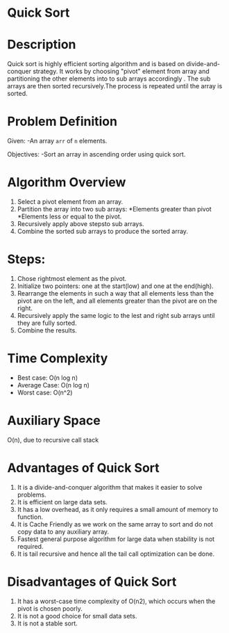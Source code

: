 # Quick Sort

# Description

Quick sort is highly efficient sorting algorithm and is based on divide-and-conquer
strategy. It works by choosing "pivot" element from array and partitioning the other elements into to sub arrays accordingly . The sub arrays are then sorted recursively.The process is repeated until the array is sorted.

# Problem Definition

Given:
-An array `arr` of `n` elements.

Objectives:
-Sort an array in ascending order using quick sort.

# Algorithm Overview

1. Select a pivot element from an array.
2. Partition the array into two sub arrays:
   *Elements greater than pivot
   *Elements less or equal to the pivot.
3. Recursively apply above stepsto sub arrays.
4. Combine the sorted sub arrays to produce the sorted array.

# Steps:

1. Chose rightmost element as the pivot.
2. Initialize two pointers: one at the start(low) and one at the end(high).
3. Rearrange the elements in such a way that all elements less than the pivot are on the left, and all elements greater than the pivot are on the right.
4. Recursively apply the same logic to the lest and right sub arrays until they are fully sorted.
5. Combine the results.

# Time Complexity

- Best case: O(n log n)
- Average Case: O(n log n)
- Worst case: O(n^2)

# Auxiliary Space

   O(n), due to recursive call stack

#  Advantages of Quick Sort

   1. It is a divide-and-conquer algorithm that makes it easier to solve problems.
   2. It is efficient on large data sets.
   3. It has a low overhead, as it only requires a small amount of memory to function.
   4. It is Cache Friendly as we work on the same array to sort and do not copy data to any auxiliary       array.
   5. Fastest general purpose algorithm for large data when stability is not required.
   6. It is tail recursive and hence all the tail call optimization can be done.

#  Disadvantages of Quick Sort

   1. It has a worst-case time complexity of O(n2), which occurs when the pivot is chosen poorly.
   2. It is not a good choice for small data sets. 
   3. It is not a stable sort.
